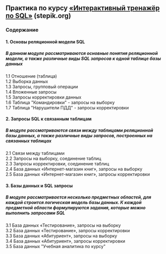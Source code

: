 ## Практика по курсу <a href="https://stepik.org/course/63054/info">«Интерактивный тренажёр по SQL»</a> (stepik.org)

### Содержание
  
#### 1. Основы реляционной модели SQL
##### В данном модуле рассматриваются основные понятия реляционной модели, а также различные виды SQL запросов к одной таблице базы данных  
  1.1 Отношение (таблица)  
  1.2 Выборка данных  
  1.3 Запросы, групповый операции  
  1.4 Вложенные запросы  
  1.5 Запросы корректировки данных  
  1.6 Таблица "Командировки" - запросы на выборку  
  1.7 Таблица "Нарушители ПДД" - запросы корректировки  

#### 2. Запросы SQL к связанным таблицам
##### В модуле рассматриваются связи между таблицами реляционной базы данных, а также различные виды запросов, построенных на связанных таблицах  
  2.1 Связи между таблицами  
  2.2 Запросы на выборку, соединение таблиц  
  2.3 Запросы корректировки, соединение таблиц  
  2.4 База данных «Интернет-магазин книг», запросы на выборку  
  2.5 База данных «Интернет-магазин книг», запросы корректировки  

#### 3. Базы данных и SQL запросы
##### В модуле рассматривается несколько предметных областей, для каждой строится логическая модель базы данных. К каждой предметной области формулируются задания, которые можно выполнить запросами SQL  
  3.1 База данных «Тестирование», запросы на выборку  
  3.2 База данных «Тестирование», запросы корректировки  
  3.3 База данных «Абитуриент», запросы на выборку  
  3.4 База данных «Абитуриент», запросы корректировки  
  3.5 База данных "Учебная аналитика по курсу"
